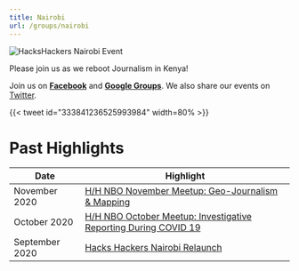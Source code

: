 ```yaml
---
title: Nairobi
url: /groups/nairobi
---
```


![HacksHackers Nairobi Event](/content-images/group-images/nairobi.jpeg)

Please join us as we reboot Journalism in Kenya!

Join us on **[Facebook](https://www.facebook.com/HacksHackersAfrica/)** and **[Google Groups](https://groups.google.com/g/hackshackers-nairobi)**. We also share our events on [Twitter](https://twitter.com/hackshackersnbo?lang=en).

{{< tweet id="333841236525993984" width=80% >}}

# Past Highlights

| **Date**  | **Highlight** |  
|-----------|---------------|  
| November 2020 | [H/H NBO November Meetup: Geo-Journalism & Mapping](https://groups.google.com/g/hackshackers-nairobi/c/uWzCrVN3TtA) |
| October 2020 | [H/H NBO October Meetup: Investigative Reporting During COVID 19](https://groups.google.com/g/hackshackers-nairobi/c/81_CG5ll02M) |   
| September 2020 | [Hacks Hackers Nairobi Relaunch](https://groups.google.com/g/hackshackers-nairobi/c/MAkkkgnllLU) |
